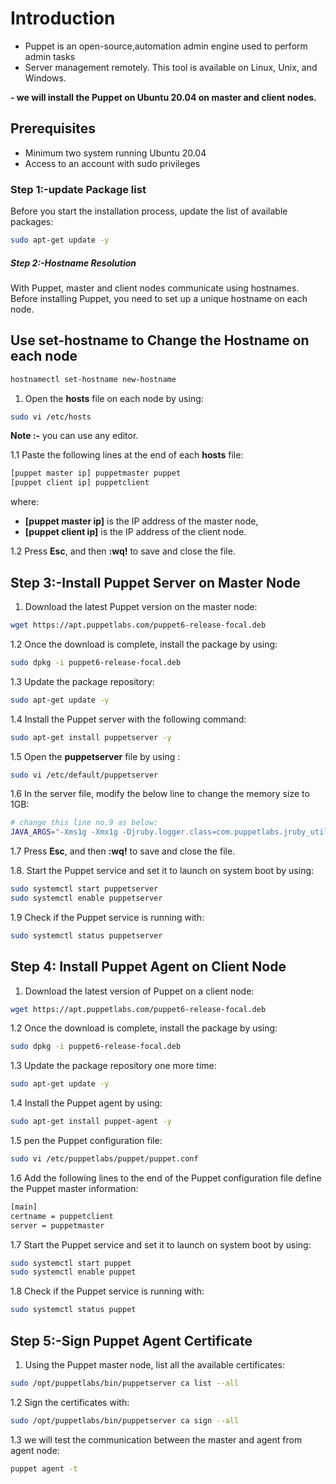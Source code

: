 # Introduction

- Puppet is an open-source,automation admin engine used to perform admin tasks
- Server management remotely. This tool is available on Linux, Unix, and Windows.

**- we will install the Puppet on Ubuntu 20.04 on master and client nodes.**

## Prerequisites

- Minimum two system running Ubuntu 20.04
- Access to an account with sudo privileges

### Step 1:-update Package list

Before you start the installation process, update the list of available packages:

```bash
sudo apt-get update -y
```

##### Step 2:-Hostname Resolution

With Puppet, master and client nodes communicate using hostnames.
Before installing Puppet, you need to set up a unique hostname on each node.

## Use set-hostname to Change the Hostname on each node

```bash
hostnamectl set-hostname new-hostname
```

1. Open the **hosts** file on each node by using:

```bash
sudo vi /etc/hosts
```

**Note :-** you can use any editor.

1.1 Paste the following lines at the end of each **hosts** file:

```bash
[puppet master ip] puppetmaster puppet
[puppet client ip] puppetclient
```

where:

- **[puppet master ip]** is the IP address of the master node,
- **[puppet client ip]** is the IP address of the client node.
  
1.2 Press **Esc**, and then **:wq!** to save and close the file.

## Step 3:-Install Puppet Server on Master Node

1. Download the latest Puppet version on the master node:

```bash
wget https://apt.puppetlabs.com/puppet6-release-focal.deb
```
  
1.2 Once the download is complete, install the package by using:

```bash
sudo dpkg -i puppet6-release-focal.deb
```

1.3 Update the package repository:

```bash
sudo apt-get update -y
```
  
1.4 Install the Puppet server with the following command:

```bash
sudo apt-get install puppetserver -y
```
  
1.5 Open the **puppetserver** file by using :

```bash
sudo vi /etc/default/puppetserver
```
  
1.6 In the server file, modify the below line to change the memory size to 1GB:

```bash
# change this line no.9 as below:
JAVA_ARGS="-Xms1g -Xmx1g -Djruby.logger.class=com.puppetlabs.jruby_utils.jruby.Slf4jLogger"
```
  
1.7 Press **Esc**, and then **:wq!** to save and close the file.
  
1.8. Start the Puppet service and set it to launch on system boot by using:

```bash
sudo systemctl start puppetserver
sudo systemctl enable puppetserver
```
  
1.9 Check if the Puppet service is running with:

```bash
sudo systemctl status puppetserver
```

## Step 4: Install Puppet Agent on Client Node

1. Download the latest version of Puppet on a client node:

```bash
wget https://apt.puppetlabs.com/puppet6-release-focal.deb
```
  
1.2 Once the download is complete, install the package by using:

```bash
sudo dpkg -i puppet6-release-focal.deb
```

1.3 Update the package repository one more time:

```bash
sudo apt-get update -y
```

 1.4 Install the Puppet agent by using:

```bash
sudo apt-get install puppet-agent -y
```
  
1.5 pen the Puppet configuration file:

```bash
sudo vi /etc/puppetlabs/puppet/puppet.conf
```
  
1.6 Add the following lines to the end of the Puppet configuration file
    define the Puppet master information:

```bash
[main]
certname = puppetclient
server = puppetmaster
```

1.7 Start the Puppet service and set it to launch on system boot by using:

```bash
sudo systemctl start puppet
sudo systemctl enable puppet
```

1.8 Check if the Puppet service is running with:

```bash
sudo systemctl status puppet
```

## Step 5:-Sign Puppet Agent Certificate

1. Using the Puppet master node, list all the available certificates:

```bash
sudo /opt/puppetlabs/bin/puppetserver ca list --all
```

1.2 Sign the certificates with:

```bash
sudo /opt/puppetlabs/bin/puppetserver ca sign --all
```

1.3 we will test the communication between the master and agent from agent node:

```bash
puppet agent -t
```

